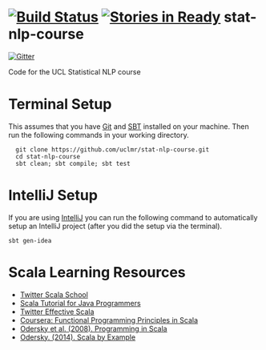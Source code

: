 [![Build Status](https://travis-ci.org/uclmr/stat-nlp-course.svg?branch=master)](https://travis-ci.org/uclmr/stat-nlp-course) [![Stories in Ready](https://badge.waffle.io/uclmr/stat-nlp-course.png?label=ready&title=Ready)](https://waffle.io/uclmr/stat-nlp-course)
stat-nlp-course
===============

[![Gitter](https://badges.gitter.im/Join%20Chat.svg)](https://gitter.im/uclmr/stat-nlp-course?utm_source=badge&utm_medium=badge&utm_campaign=pr-badge&utm_content=badge)

Code for the UCL Statistical NLP course

# Terminal Setup
This assumes that you have [Git](http://git-scm.com/) and [SBT](http://www.scala-sbt.org/) installed on your machine. Then run the following commands in your working directory.
```
  git clone https://github.com/uclmr/stat-nlp-course.git
  cd stat-nlp-course
  sbt clean; sbt compile; sbt test
```

# IntelliJ Setup

If you are using [IntelliJ](http://www.jetbrains.com/idea/) you can run the following command to automatically setup an IntelliJ project (after you did the setup via the terminal).
```
sbt gen-idea
```


# Scala Learning Resources
* [Twitter Scala School](http://twitter.github.io/scala_school/)
* [Scala Tutorial for Java Programmers](http://docs.scala-lang.org/tutorials/scala-for-java-programmers.html)
* [Twitter Effective Scala](http://twitter.github.io/effectivescala/)
* [Coursera: Functional Programming Principles in Scala](https://www.coursera.org/course/progfun)
* [Odersky et al. (2008). Programming in Scala](http://www.cs.ucsb.edu/~benh/162/Programming-in-Scala.pdf)
* [Odersky. (2014). Scala by Example](http://www.scala-lang.org/docu/files/ScalaByExample.pdf)
